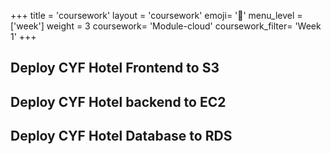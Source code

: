 +++
title = 'coursework'
layout = 'coursework'
emoji= '📝'
menu_level = ['week']
weight = 3
coursework= 'Module-cloud'
coursework_filter= 'Week 1'
+++

## Deploy CYF Hotel Frontend to S3

## Deploy CYF Hotel backend to EC2

## Deploy CYF Hotel Database to RDS
